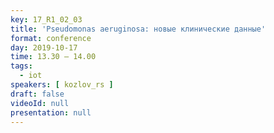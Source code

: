 ```yaml
---
key: 17_R1_02_03
title: 'Pseudomonas aeruginosa: новые клинические данные'
format: conference
day: 2019-10-17
time: 13.30 – 14.00
tags:
  - iot
speakers: [ kozlov_rs ]
draft: false
videoId: null
presentation: null
---
```

